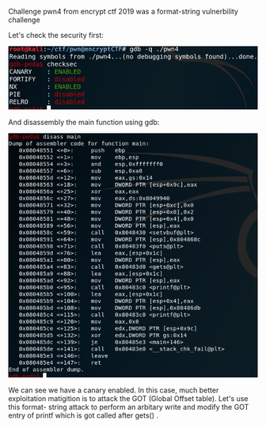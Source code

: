 Challenge pwn4 from encrypt ctf 2019 was a format-string vulnerbility challenge

Let's check the security first:

![](imgs/canary.png)

And disassembly the main function using gdb:

![](imgs/disass_main.png)

We can see we have a canary enabled. In this case, much better exploitation matigition is to attack the GOT (Global Offset table). Let's use this format- string attack to perform an arbitary write and modify the GOT entry of printf which is got called after gets() .








